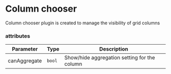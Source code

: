 # Column chooser
Column chooser plugin is created to manage the visibility of grid columns

### attributes
<table class="attributes">
<thead>
	<tr>
		<th>Parameter</th>
		<th>Type</th>
		<th>Description</th>
	</tr>
</thead>
<tbody>
	<tr>
	  <td>canAggregate</td>
	  <td><code>bool</code></td>
	  <td>Show/hide aggregation setting for the column</td>
	</tr>
</tbody>
</table>